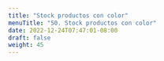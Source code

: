 ```yaml
---
title: "Stock productos con color"
menuTitle: "50. Stock productos con color"
date: 2022-12-24T07:47:01-08:00
draft: false
weight: 45
---
```

